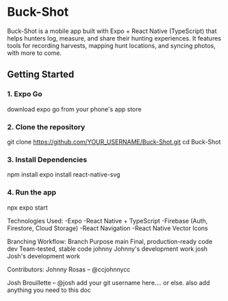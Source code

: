 # Buck-Shot

Buck-Shot is a mobile app built with Expo + React Native (TypeScript) that helps hunters log, measure, and share their hunting experiences. It features tools for recording harvests, mapping hunt locations, and syncing photos, with more to come.


## Getting Started

### 1. Expo Go
download expo go from your phone's app store

### 2. Clone the repository
git clone https://github.com/YOUR_USERNAME/Buck-Shot.git
cd Buck-Shot

### 3. Install Dependencies
npm install
expo install react-native-svg

### 4. Run the app
npx expo start


Technologies Used:
-Expo
-React Native + TypeScript
-Firebase (Auth, Firestore, Cloud Storage)
-React Navigation
-React Native Vector Icons


Branching Workflow:
Branch	Purpose
main	Final, production-ready code
dev	    Team-tested, stable code
johnny	Johnny's development work
josh	Josh's development work


Contributors:
Johnny Rosas – @ccjohnnycc

Josh Brouillette – @josh add your git username here.... or else. also add anything you need to this doc 